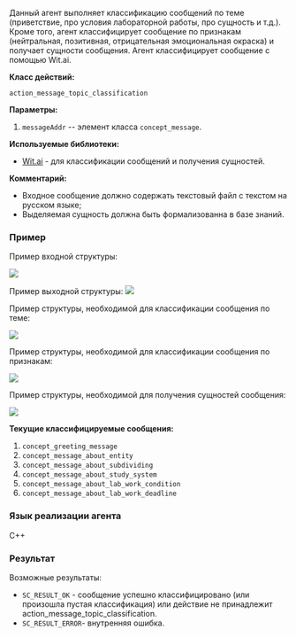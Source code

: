 Данный агент выполняет классификацию сообщений по теме (приветствие, про условия лабораторной работы, про сущность и т.д.).
Кроме того, агент классифицирует сообщение по признакам (нейтральная, позитивная, отрицательная эмоциональная окраска) и получает сущности сообщения.
Агент классифицирует сообщение с помощью Wit.ai.

**Класс действий:**

`action_message_topic_classification`

**Параметры:**

1. `messageAddr` -- элемент класса `concept_message`.

**Используемые библиотеки:**

* [Wit.ai](https://wit.ai/) - для классификации сообщений и получения сущностей.

**Комментарий:**

* Входное сообщение должно содержать текстовый файл с текстом на русском языке;
* Выделяемая сущность должна быть формализованна в базе знаний.

### Пример

Пример входной структуры:

<img src="../images/messageTopicClassificationAgentInput.png"></img>

Пример выходной структуры:
<img src="../images/messageTopicClassificationAgentOutput.png"></img>

Пример структуры, необходимой для классификации сообщения по теме:

<img src="../images/messageTopicClassificationAgentIntentFormalization.png"></img>

Пример структуры, необходимой для классификации сообщения по признакам:

<img src="../images/messageTopicClassificationAgentTraitFormalization.png"></img>

Пример структуры, необходимой для получения сущностей сообщения:

<img src="../images/messageTopicClassificationAgentEntityFormalization.png"></img>

**Текущие классифицируемые сообщения:**

1. `concept_greeting_message`
2. `concept_message_about_entity`
3. `concept_message_about_subdividing`
4. `concept_message_about_study_system`
5. `concept_message_about_lab_work_condition`
6. `concept_message_about_lab_work_deadline`

### Язык реализации агента
C++

### Результат

Возможные результаты:

* `SC_RESULT_OK` - сообщение успешно классифицировано (или произошла пустая классификация) или действие не принадлежит action_message_topic_classification.
* `SC_RESULT_ERROR`- внутренняя ошибка.
